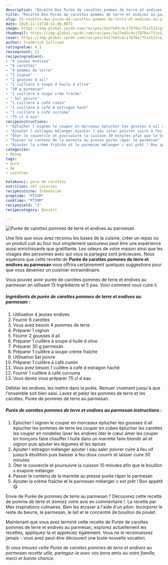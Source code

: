 ```yaml
---
description: "Recette Des Purée de carottes pommes de terre et endives au parmesan"
title: "Recette Des Purée de carottes pommes de terre et endives au parmesan"
slug: 55-recette-des-puree-de-carottes-pommes-de-terre-et-endives-au-parmesan
date: 2020-11-11T20:14:06.907Z
image: https://img-global.cpcdn.com/recipes/5e27e83c4c17878a/751x532cq70/puree-de-carottes-pommes-de-terre-et-endives-au-parmesan-photo-principale-de-la-recette.jpg
thumbnail: https://img-global.cpcdn.com/recipes/5e27e83c4c17878a/751x532cq70/puree-de-carottes-pommes-de-terre-et-endives-au-parmesan-photo-principale-de-la-recette.jpg
cover: https://img-global.cpcdn.com/recipes/5e27e83c4c17878a/751x532cq70/puree-de-carottes-pommes-de-terre-et-endives-au-parmesan-photo-principale-de-la-recette.jpg
author: Frederick Sullivan
ratingvalue: 4.1
reviewcount: 12
recipeingredient:
- "4 jeunes endives"
- "6 carottes"
- "4 pommes de terre"
- "1 oignon"
- "2 gousses d ail"
- "1 cuillère à soupe d huile d olive"
- "30 g parmesan"
- "1 cuillère à soupe crme frache"
- " Sel poivre"
- "1 cuillère à café cumin"
- "1 cuillère à café d estragon hach"
- "1 cuillère à café curcuma"
- "75 cl d eau"
recipeinstructions:
- "Éplucher l oignon le couper en morceaux éplucher les gousses d ail éplucher les pommes de terre les couper en cubes éplucher les carottes les couper en rondelles laver les endives ôter le cœur amer les couper en tronçons faire chauffer l huile dans un marmite faire blondir ail et oignon puis ajouter les légumes et les épices"
- "Ajouter l estragon mélanger ajouter l eau saler poivrer cuire à feu vif jusqu’à ébullition puis baisser à feu doux couvrir et laisser cuire 30 minutes"
- "Ôter le couvercle et poursuivre la cuisson 10 minutes afin que le bouillon s évapore mélanger"
- "Passer le contenu de la marmite au presse purée râper le parmesan"
- "Ajouter la crème fraîche et le parmesan mélanger c est prêt ! Bon appétit 😋"
categories:
- Resep
tags:
- pure
- de
- carottes

katakunci: pure de carottes 
nutrition: 267 calories
recipecuisine: Indonesian
preptime: "PT25M"
cooktime: "PT39M"
recipeyield: "2"
recipecategory: Dessert

---
```



![Purée de carottes pommes de terre et endives au parmesan](https://img-global.cpcdn.com/recipes/5e27e83c4c17878a/751x532cq70/puree-de-carottes-pommes-de-terre-et-endives-au-parmesan-photo-principale-de-la-recette.jpg)

Une fois que vous avez reconnu les bases de la cuisine, créer un repas ou un produit cuit au four tout simplement savoureux peut être une expérience aussi enrichissante que gratifiante. Les odeurs de votre maison ainsi que les visages des personnes avec qui vous la partagez sont précieuses. Nous espérons que cette recette de <strong> Purée de carottes pommes de terre et endives au parmesan </strong> vous offrira certainement quelques suggestions pour que vous deveniez un cuisinier extraordinaire.

<!--inarticleads1-->

Vous pouvez avoir purée de carottes pommes de terre et endives au parmesan en utilisant 13 Ingrédients et 5 pas. Voici comment vous cuire il.

##### Ingrédients de purée de carottes pommes de terre et endives au parmesan :

1. Utilisation 4 jeunes endives
1. Fournir 6 carottes
1. Vous avez besoin 4 pommes de terre
1. Préparer 1 oignon
1. Fournir 2 gousses d ail
1. Préparer 1 cuillère à soupe d huile d olive
1. Préparer 30 g parmesan
1. Préparer 1 cuillère à soupe crème fraîche
1. Utilisation  Sel poivre
1. Préparer 1 cuillère à café cumin
1. Vous avez besoin 1 cuillère à café d estragon haché
1. Fournir 1 cuillère à café curcuma
1. Vous devez vous préparer 75 cl d eau


Débiter les endives, les mettre dans la poêle. Remuer vivement jusqu&#39;à que l&#39;ensemble soit bien saisi. Lavez et pelez les pommes de terre et les carottes. Purée de pommes de terre au parmesan. 

<!--inarticleads2-->

##### Purée de carottes pommes de terre et endives au parmesan instructions :

1. Éplucher l oignon le couper en morceaux éplucher les gousses d ail éplucher les pommes de terre les couper en cubes éplucher les carottes les couper en rondelles laver les endives ôter le cœur amer les couper en tronçons faire chauffer l huile dans un marmite faire blondir ail et oignon puis ajouter les légumes et les épices
1. Ajouter l estragon mélanger ajouter l eau saler poivrer cuire à feu vif jusqu’à ébullition puis baisser à feu doux couvrir et laisser cuire 30 minutes
1. Ôter le couvercle et poursuivre la cuisson 10 minutes afin que le bouillon s évapore mélanger
1. Passer le contenu de la marmite au presse purée râper le parmesan
1. Ajouter la crème fraîche et le parmesan mélanger c est prêt ! Bon appétit 😋


Envie de Purée de pommes de terre au parmesan ? Découvrez cette recette de pomme de terre et donnez votre avis en commentaire !. La recette par Mes inspirations culinaires. Bien les écraser à l&#39;aide d&#39;un pilon. Incorporer le reste du beurre, le parmesan, le lait et le concentré de bouillon de poulet. 

<!--inarticleads1-->

<p>
Maintenant que vous avez terminé cette recette de Purée de carottes pommes de terre et endives au parmesan, explorez actuellement les recettes, appliquez-la et appréciez également. Vous ne le reconnaissez jamais - vous avez peut-être découvert une toute nouvelle vocation.
</p>

<p>
<i>Si vous trouvez cette Purée de carottes pommes de terre et endives au parmesan recette utile, partagez-la avec vos bons amis ou votre famille, merci et bonne chance.</i>
</p>
